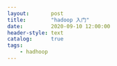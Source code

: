 ```yaml
---
layout:       post
title:        "hadoop 入门"
date:         2020-09-10 12:00:00
header-style: text
catalog:      true
tags:
    - hadhoop
---
```


